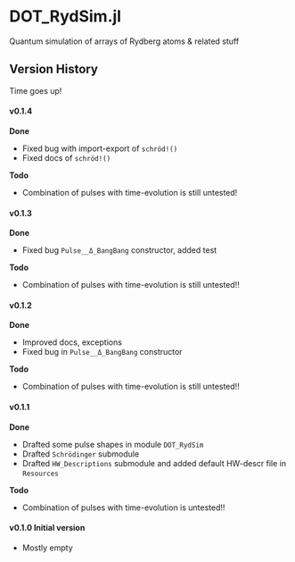 # DOT_RydSim.jl
Quantum simulation of arrays of Rydberg atoms &amp; related stuff

## Version History

Time goes up!

####  **v0.1.4**

**Done**

* Fixed bug with import-export of `schröd!()`
* Fixed docs of `schröd!()`

**Todo**

* Combination of pulses with time-evolution is still untested!



####  **v0.1.3**

**Done**

* Fixed bug `Pulse__Δ_BangBang` constructor, added test

**Todo**

* Combination of pulses with time-evolution is still untested!!

####  **v0.1.2**

**Done**

* Improved docs, exceptions
* Fixed bug in `Pulse__Δ_BangBang` constructor

**Todo**

* Combination of pulses with time-evolution is still untested!!

####  **v0.1.1**

**Done**

* Drafted some pulse shapes in module `DOT_RydSim`
* Drafted `Schrödinger` submodule
* Drafted `HW_Descriptions` submodule and added default HW-descr file in `Resources`

**Todo**

* Combination of pulses with time-evolution is untested!!


####  **v0.1.0** Initial version
* Mostly empty
